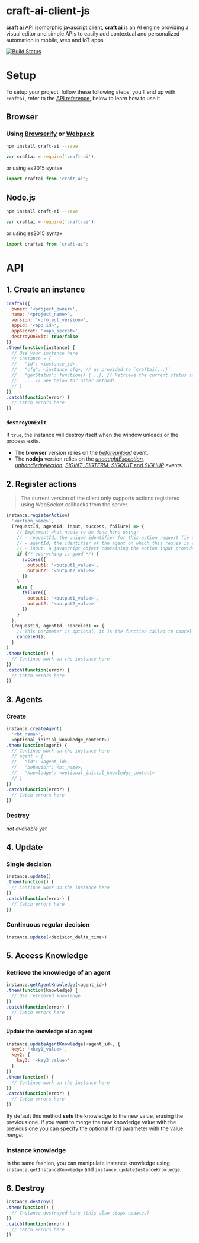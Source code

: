 # craft-ai-client-js #

[**craft ai**](http://craft.ai) API isomorphic javascript client, **craft ai**
is an AI engine providing a visual editor and simple APIs to easily add
contextual and personalized automation in mobile, web and IoT apps.

[![Build Status](https://travis-ci.org/craft-ai/craft-ai-client-js.svg?branch=master)](https://travis-ci.org/craft-ai/craft-ai-client-js)

# Setup #

To setup your project, follow these following steps, you'll end up with
`craftai`, refer to the [API reference](#API), below to learn how to use it.

## Browser ##

### Using [Browserify](http://browserify.org) or [Webpack](http://webpack.github.io) ###

```sh
npm install craft-ai --save
```

```js
var craftai = require('craft-ai');
```

or using es2015 syntax

```js
import craftai from 'craft-ai';
```

## Node.js ##

```sh
npm install craft-ai --save
```

```js
var craftai = require('craft-ai');
```

or using es2015 syntax

```js
import craftai from 'craft-ai';
```

# API #

## 1. Create an instance ##

````js
craftai({
  owner: '<project_owner>',
  name: '<project_name>',
  version: '<project_version>',
  appId: '<app_id>',
  appSecret: '<app_secret>',
  destroyOnExit: true/false
})
.then(function(instance) {
  // Use your instance here
  // instance = {
  //   "id": <instance_id>,
  //   "cfg": <instance_cfg>, // as provided to `craftai(...)`
  //   "getStatus": function() {...}, // Retrieve the current status of the instance
  //   ... // See below for other methods
  // }
})
.catch(function(error) {
  // Catch errors here
})
````

### `destroyOnExit` ###

If `true`, the instance will destroy itself when the window unloads or the
process exits.

- The **browser** version relies on the
[_beforeunload_](https://developer.mozilla.org/en-US/docs/Web/Events/beforeunload)
event.
- The **nodejs** version relies on the
[_uncaughtException_](https://nodejs.org/api/process.html#process_event_uncaughtexception),
[_unhandledrejection_](https://nodejs.org/api/process.html#process_event_unhandledrejection),
[_SIGINT_, _SIGTERM_, _SIGQUIT_ and _SIGHUP_](https://nodejs.org/api/process.html#process_signal_events) events.

## 2. Register actions ##

> The current version of the client only supports actions registered using
WebSocket callbacks from the server.

````js
instance.registerAction(
  '<action_name>',
  (requestId, agentId, input, success, failure) => {
    // Implement what needs to be done here using:
    // - requestId, the unique identifier for this action request (ie this call),
    // - agentId, the identifier of the agent on which this reques is executed,
    // - input, a javascript object containing the action input provided in the Behavior Tree
    if (/* everything is good */) {
      success({
        output1: '<output1_value>',
        output2: '<output2_value>'
      })
    }
    else {
      failure({
        output1: '<output1_value>',
        output2: '<output2_value>'
      })
    }
  },
  (requestId, agentId, canceled) => {
    // This parameter is optional, it is the function called to cancel the action
    canceled();
  }
)
.then(function() {
  // Continue work on the instance here
})
.catch(function(error) {
  // Catch errors here
})
````

## 3. Agents ##

### Create ###

````js
instance.createAgent(
  '<bt_name>',
  <optional_initial_knowledge_content>)
.then(function(agent) {
  // Continue work on the instance here
  // agent = {
  //   "id": <agent_id>,
  //   "behavior": <bt_name>,
  //   "knowledge": <optional_initial_knowledge_content>
  // }
})
.catch(function(error) {
  // Catch errors here
})
````

### Destroy ###

_not available yet_

## 4. Update ##

### Single decision ###

````js
instance.update()
.then(function() {
  // Continue work on the instance here
})
.catch(function(error) {
  // Catch errors here
})
````

### Continuous regular decision ###

````js
instance.update(<decision_delta_time>)
````

## 5. Access Knowledge ##

### Retrieve the knowledge of an agent ###

````js
instance.getAgentKnowledge(<agent_id>)
.then(function(knowledge) {
  // Use retrieved knowledge
})
.catch(function(error) {
  // Catch errors here
})
````

#### Update the knowledge of an agent ####

````js
instance.updateAgentKnowledge(<agent_id>, {
  key1: '<key1_value>',
  key2: {
    key3: '<key3_value>'
  }
})
.then(function() {
  // Continue work on the instance here
})
.catch(function(error) {
  // Catch errors here
})
````

By default this method **sets** the knowledge to the new value, erasing the previous
one. If you want to merge the new knowledge value with the previous one you can
specify the optional third parameter with the value _merge_.

### Instance knowledge ###

In the same fashion, you can manipulate instance knowledge using
`instance.getInstanceKnowledge` and `instance.updateInstanceKnowledge`.

## 6. Destroy ##

````js
instance.destroy()
.then(function() {
  // Instance destroyed here (this also stops updates)
})
.catch(function(error) {
  // Catch errors here
})
````
